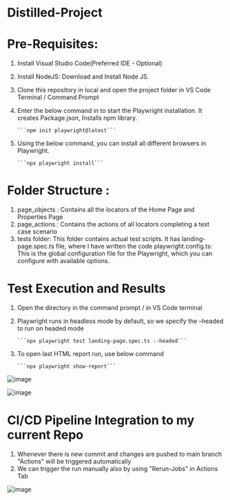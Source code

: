 # Distilled-Project
# Pre-Requisites:
1. Install Visual Studio Code(Preferred IDE - Optional)
2. Install NodeJS: Download and Install Node JS.
3. Clone this repository in local and open the project folder in VS Code Terminal / Command Prompt
4. Enter the below command in  to start the Playwright installation. It creates Package.json, Installs npm library.


       ```npm init playwright@latest```      

5. Using the below command, you can install all different browsers in Playwright. 


       ```npx playwright install```

# Folder Structure :
1. page_objects : Contains all the locators of the Home Page and Properties Page
2. page_actions : Contains the actions of all locators completing a test case scenario 
3. tests folder: This folder contains actual test scripts. It has landing-page.spec.ts file, where I have written the code playwright.config.ts: This is the global configuration file for the Playwright, which you can configure with available options.

# Test Execution and Results

1. Open the directory in the command prompt / in VS Code terminal
2. Playwright runs in headless mode by default, so we specify the –headed to run on headed mode



       ```npx playwright test landing-page.spec.ts --headed```

3. To open last HTML report run, use below command



       ```npx playwright show-report```


![image](https://github.com/NilaShanmugam/Distilled-Project/assets/59618634/e61064ba-97c9-4b46-a37f-33a67e69a484)

![image](https://github.com/NilaShanmugam/Distilled-Project/assets/59618634/48f76c56-2acb-4a98-ac69-cd7ce2767063)


# CI/CD Pipeline Integration to my current Repo

1. Whenever there is new commit and changes are pushed to main branch "Actions" will be triggered automatically
2. We can trigger the run manually also by using "Rerun-Jobs" in Actions Tab

![image](https://github.com/NilaShanmugam/Distilled-PlayWright-CICD/assets/59618634/c3ad853c-9308-477e-896d-34bfdfeb8111)
